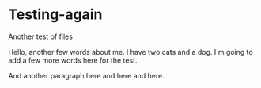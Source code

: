 # Testing-again
Another test of files

Hello, another few words about me. I have two cats and a dog. I'm going to add a few more words here for the test.

And another paragraph here and here and here.


